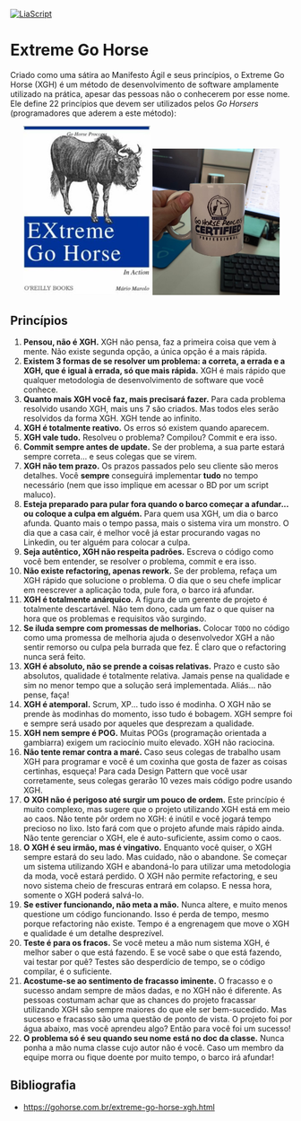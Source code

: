 [![LiaScript](https://raw.githubusercontent.com/LiaScript/LiaScript/master/badges/course.svg)](https://liascript.github.io/course/?https://raw.githubusercontent.com/CTISM-Prof-Henry/softwareEngineering/main/capitulos/EXTREME_GO_HORSE.md#1)

# Extreme Go Horse

Criado como uma sátira ao Manifesto Ágil e seus princípios, o Extreme Go Horse (XGH) é um método de desenvolvimento de
software amplamente utilizado na prática, apesar das pessoas não o conhecerem por esse nome. Ele define 22 princípios
que devem ser utilizados pelos _Go Horsers_ (programadores que aderem a este método):

<p align="center">
  <img src="../imagens/extreme_go_horse.jpg" alt="capa de livro satírica com o título Extreme Go Horse" width="45%">
  <img src="../imagens/go_horse_mug.jpeg" alt="uma caneca com o logo do Extreme Go Horse" width="45%">
</p>

## Princípios

1. **Pensou, não é XGH.** XGH não pensa, faz a primeira coisa que vem à mente. Não existe segunda opção, a única opção é a mais rápida.
2. **Existem 3 formas de se resolver um problema: a correta, a errada e a XGH, que é igual à errada, só que mais rápida.** XGH é mais rápido que qualquer metodologia de desenvolvimento de software que você conhece.
3. **Quanto mais XGH você faz, mais precisará fazer.** Para cada problema resolvido usando XGH, mais uns 7 são criados. Mas todos eles serão resolvidos da forma XGH. XGH tende
ao infinito.
4. **XGH é totalmente reativo.** Os erros só existem quando aparecem.
5. **XGH vale tudo.** Resolveu o problema? Compilou? Commit e era isso.
6. **Commit sempre antes de update.** Se der problema, a sua parte estará sempre correta... e seus colegas que se virem.
7. **XGH não tem prazo.** Os prazos passados pelo seu cliente são meros detalhes. Você **sempre** conseguirá implementar **tudo** no tempo 
necessário (nem que isso implique em acessar o BD por um script maluco).
8. **Esteja preparado para pular fora quando o barco começar a afundar... ou coloque a culpa em alguém.** Para quem usa XGH, um dia o barco afunda. Quanto mais o tempo passa, mais o sistema vira um monstro. O dia que a casa
cair, é melhor você já estar procurando vagas no Linkedin, ou ter alguém para colocar a culpa.
9. **Seja autêntico, XGH não respeita padrões.** Escreva o código como você bem entender, se resolver o problema, commit e era isso.
10. **Não existe refactoring, apenas rework.** Se der problema, refaça um XGH rápido que solucione o problema. O dia que o seu chefe implicar em reescrever a 
aplicação toda, pule fora, o barco irá afundar.
11. **XGH é totalmente anárquico.** A figura de um gerente de projeto é totalmente descartável. Não tem dono, cada um faz o que quiser na hora que os
problemas e requisitos vão surgindo.
12. **Se iluda sempre com promessas de melhorias.** Colocar `TODO` no código como uma promessa de melhoria ajuda o desenvolvedor XGH a não sentir remorso ou culpa 
pela burrada que fez. É claro que o refactoring nunca será feito.
13. **XGH é absoluto, não se prende a coisas relativas.** Prazo e custo são absolutos, qualidade é totalmente relativa. Jamais pense na qualidade e sim no menor tempo que a
solução será implementada. Aliás... não pense, faça!
14. **XGH é atemporal.** Scrum, XP... tudo isso é modinha. O XGH não se prende às modinhas do momento, isso tudo é bobagem. XGH sempre foi e
sempre será usado por aqueles que desprezam a qualidade.
15. **XGH nem sempre é POG.** Muitas POGs (programação orientada a gambiarra) exigem um raciocínio muito elevado. XGH não raciocina.
16. **Não tente remar contra a maré.** Caso seus colegas de trabalho usam XGH para programar e você é um coxinha que gosta de fazer as coisas certinhas,
esqueça! Para cada Design Pattern que você usar corretamente, seus colegas gerarão 10 vezes mais código podre usando XGH.
17. **O XGH não é perigoso até surgir um pouco de ordem.** Este princípio é muito complexo, mas sugere que o projeto utilizando XGH está em meio ao caos. Não tente pôr ordem no 
XGH: é inútil e você jogará tempo precioso no lixo. Isto fará com que o projeto afunde mais rápido ainda. Não tente 
gerenciar o XGH, ele é auto-suficiente, assim como o caos.
18. **O XGH é seu irmão, mas é vingativo.** Enquanto você quiser, o XGH sempre estará do seu lado. Mas cuidado, não o abandone. Se começar um sistema utilizando XGH
e abandoná-lo para utilizar uma metodologia da moda, você estará perdido. O XGH não permite refactoring, e seu novo 
sistema cheio de frescuras entrará em colapso. E nessa hora, somente o XGH poderá salvá-lo.
19. **Se estiver funcionando, não meta a mão.** Nunca altere, e muito menos questione um código funcionando. Isso é perda de tempo, mesmo porque refactoring não
existe. Tempo é a engrenagem que move o XGH e qualidade é um detalhe desprezível.
20. **Teste é para os fracos.** Se você meteu a mão num sistema XGH, é melhor saber o que está fazendo. E se você sabe o que está fazendo, vai testar
por quê? Testes são desperdício de tempo, se o código compilar, é o suficiente.
21. **Acostume-se ao sentimento de fracasso iminente.** O fracasso e o sucesso andam sempre de mãos dadas, e no XGH não é diferente. As pessoas costumam achar que as chances do
projeto fracassar utilizando XGH são sempre maiores do que ele ser bem-sucedido. Mas sucesso e fracasso são uma questão
de ponto de vista. O projeto foi por água abaixo, mas você aprendeu algo? Então para você foi um sucesso!
22. **O problema só é seu quando seu nome está no doc da classe.** Nunca ponha a mão numa classe cujo autor não é você. Caso um membro da equipe morra ou fique doente por muito tempo, o
barco irá afundar! 

## Bibliografia

* https://gohorse.com.br/extreme-go-horse-xgh.html
